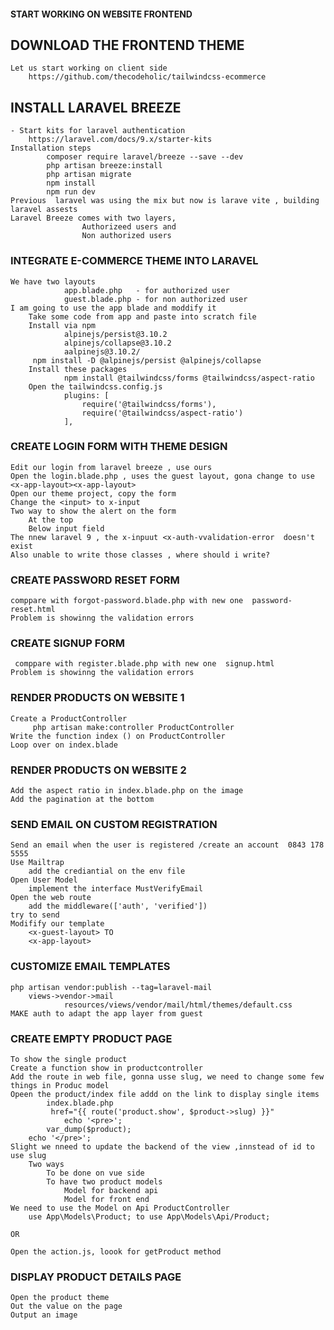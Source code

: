#### START WORKING ON WEBSITE FRONTEND

## DOWNLOAD THE FRONTEND THEME
    Let us start working on client side 
        https://github.com/thecodeholic/tailwindcss-ecommerce

## INSTALL LARAVEL BREEZE
    - Start kits for laravel authentication
        https://laravel.com/docs/9.x/starter-kits
    Installation steps
            composer require laravel/breeze --save --dev
            php artisan breeze:install
            php artisan migrate
            npm install
            npm run dev
    Previous  laravel was using the mix but now is larave vite , building laravel assests
    Laravel Breeze comes with two layers,  
                    Authorizeed users and 
                    Non authorized users

### INTEGRATE E-COMMERCE THEME INTO LARAVEL
    We have two layouts 
                app.blade.php   - for authorized user
                guest.blade.php - for non authorized user
    I am going to use the app blade and moddify it
        Take some code from app and paste into scratch file
        Install via npm
                alpinejs/persist@3.10.2
                alpinejs/collapse@3.10.2
                aalpinejs@3.10.2/
         npm install -D @alpinejs/persist @alpinejs/collapse 
        Install these packages
                npm install @tailwindcss/forms @tailwindcss/aspect-ratio 
        Open the tailwindcss.config.js 
                plugins: [
                    require('@tailwindcss/forms'),
                    require('@tailwindcss/aspect-ratio')
                ],

### CREATE LOGIN FORM WITH THEME DESIGN
    Edit our login from laravel breeze , use ours
    Open the login.blade.php , uses the guest layout, gona change to use <x-app-layout><x-app-layout>
    Open our theme project, copy the form
    Change the <input> to x-input
    Two way to show the alert on the form
        At the top 
        Below input field
    The nnew laravel 9 , the x-inpuut <x-auth-vvalidation-error  doesn't exist
    Also unable to write those classes , where should i write?

### CREATE PASSWORD RESET FORM
    comppare with forgot-password.blade.php with new one  password-reset.html
    Problem is showinng the validation errors

###  CREATE SIGNUP FORM
     comppare with register.blade.php with new one  signup.html
    Problem is showinng the validation errors

###  RENDER PRODUCTS ON WEBSITE 1
    Create a ProductController  
         php artisan make:controller ProductController 
    Write the function index () on ProductController
    Loop over on index.blade

###  RENDER PRODUCTS ON WEBSITE 2
    Add the aspect ratio in index.blade.php on the image 
    Add the pagination at the bottom

### SEND EMAIL ON CUSTOM REGISTRATION
    Send an email when the user is registered /create an account  0843 178 5555
    Use Mailtrap
        add the crediantial on the env file
    Open User Model 
        implement the interface MustVerifyEmail
    Open the web route 
        add the middleware(['auth', 'verified'])
    try to send
    Modifify our template
        <x-guest-layout> TO
        <x-app-layout>


### CUSTOMIZE EMAIL TEMPLATES
    php artisan vendor:publish --tag=laravel-mail  
        views->vendor->mail
                resources/views/vendor/mail/html/themes/default.css
    MAKE auth to adapt the app layer from guest 

### CREATE EMPTY PRODUCT PAGE
    To show the single product
    Create a function show in productcontroller
    Add the route in web file, gonna usse slug, we need to change some few things in Produc model
    Opeen the product/index file addd on the link to display single items
            index.blade.php
             href="{{ route('product.show', $product->slug) }}"
                echo '<pre>';
            var_dump($product);
        echo '</pre>';
    Slight we nneed to update the backend of the view ,innstead of id to use slug
        Two ways 
            To be done on vue side
            To have two product models
                Model for backend api
                Model for front end
    We need to use the Model on Api ProductController
        use App\Models\Product; to use App\Models\Api/Product;

    OR 

    Open the action.js, loook for getProduct method

### DISPLAY PRODUCT DETAILS PAGE
    Open the product theme 
    Out the value on the page 
    Output an image 
    
            
    









    

    
    

